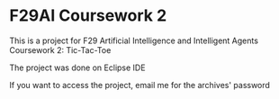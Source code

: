 # F29AI Coursework 2
This is a project for F29 Artificial Intelligence and Intelligent Agents Coursework 2: Tic-Tac-Toe

The project was done on Eclipse IDE

If you want to access the project, email me for the archives' password
